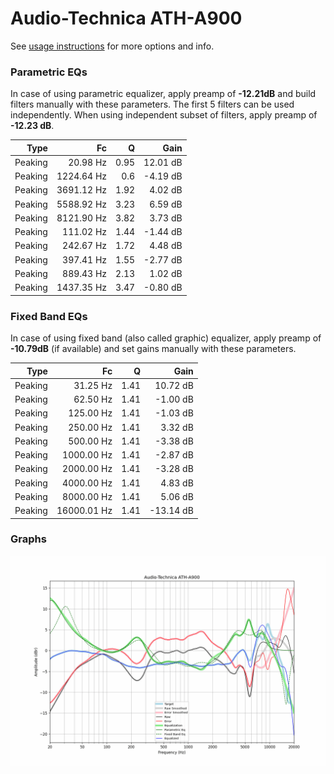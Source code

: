 # Audio-Technica ATH-A900
See [usage instructions](https://github.com/jaakkopasanen/AutoEq#usage) for more options and info.

### Parametric EQs
In case of using parametric equalizer, apply preamp of **-12.21dB** and build filters manually
with these parameters. The first 5 filters can be used independently.
When using independent subset of filters, apply preamp of **-12.23 dB**.

| Type    | Fc         |    Q | Gain     |
|--------:|-----------:|-----:|---------:|
| Peaking | 20.98 Hz   | 0.95 | 12.01 dB |
| Peaking | 1224.64 Hz | 0.6  | -4.19 dB |
| Peaking | 3691.12 Hz | 1.92 | 4.02 dB  |
| Peaking | 5588.92 Hz | 3.23 | 6.59 dB  |
| Peaking | 8121.90 Hz | 3.82 | 3.73 dB  |
| Peaking | 111.02 Hz  | 1.44 | -1.44 dB |
| Peaking | 242.67 Hz  | 1.72 | 4.48 dB  |
| Peaking | 397.41 Hz  | 1.55 | -2.77 dB |
| Peaking | 889.43 Hz  | 2.13 | 1.02 dB  |
| Peaking | 1437.35 Hz | 3.47 | -0.80 dB |

### Fixed Band EQs
In case of using fixed band (also called graphic) equalizer, apply preamp of **-10.79dB**
(if available) and set gains manually with these parameters.

| Type    | Fc          |    Q | Gain      |
|--------:|------------:|-----:|----------:|
| Peaking | 31.25 Hz    | 1.41 | 10.72 dB  |
| Peaking | 62.50 Hz    | 1.41 | -1.00 dB  |
| Peaking | 125.00 Hz   | 1.41 | -1.03 dB  |
| Peaking | 250.00 Hz   | 1.41 | 3.32 dB   |
| Peaking | 500.00 Hz   | 1.41 | -3.38 dB  |
| Peaking | 1000.00 Hz  | 1.41 | -2.87 dB  |
| Peaking | 2000.00 Hz  | 1.41 | -3.28 dB  |
| Peaking | 4000.00 Hz  | 1.41 | 4.83 dB   |
| Peaking | 8000.00 Hz  | 1.41 | 5.06 dB   |
| Peaking | 16000.01 Hz | 1.41 | -13.14 dB |

### Graphs
![](./Audio-Technica%20ATH-A900.png)
